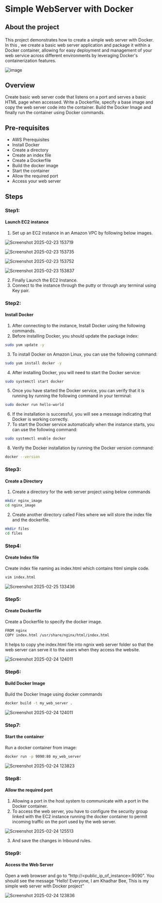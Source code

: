 # <p align="">Simple WebServer with Docker
## <p align="">About the project</p>
   This project demonstrates how to create a simple web server with Docker. In this , we create a basic web server application and package it within a Docker container,
   allowing for easy deployment and management of your web service across different environments by leveraging Docker's containerization features.
   
![image](https://github.com/user-attachments/assets/55d631b4-e981-4d9d-b56f-b8d35c91d788)

## Overview

Create basic web server code that listens on a port and serves a basic HTML page when accessed. 
Write a Dockerfile, specify a base image and copy the web server code into the container.
Build the Docker Image and finally run the container using Docker commands.

## Pre-requisites

* AWS Prerequisites
* Install Docker
* Create a directory
* Create an index file
* Create a Dockerfile
* Build the docker image
* Start the container
* Allow the required port
* Access your web server

## <p align="">Steps</p>

### <p align="">Step1:</p>

#### <p align="">Launch EC2 instance</p>

1. Set up an EC2 instance in an Amazon VPC by following below images.

![Screenshot 2025-02-23 153719](https://github.com/user-attachments/assets/a7982145-343a-481b-b282-2b565d446a73)

![Screenshot 2025-02-23 153735](https://github.com/user-attachments/assets/c290c7ef-74f7-4e70-8f48-0b51f8169234)

![Screenshot 2025-02-23 153752](https://github.com/user-attachments/assets/f2ababc3-8b04-429c-a2f9-e504a613d559)

![Screenshot 2025-02-23 153837](https://github.com/user-attachments/assets/5225db82-449b-4c3a-a031-c1d59ac9aae1)

2. Finally Launch the EC2 Instance.
3. Connect to the instance through the putty or through any terminal using Key pair.

### <p align="">Step2:</p>

#### <p align="">Install Docker</p>

1. After connecting to the instance, Install Docker using the following commands.
2. Before installing Docker, you should update the package index:
   
```bash
sudo yum update -y
```    

3. To install Docker on Amazon Linux, you can use the following command:

 ```bash
sudo yum install docker -y
```

4. After installing Docker, you will need to start the Docker service:

```bash
sudo systemctl start docker
```

5. Once you have started the Docker service, you can verify that it is running by running the following command in your terminal:

```bash
sudo docker run hello-world
```

6. If the installation is successful, you will see a message indicating that Docker is working correctly.
7. To start the Docker service automatically when the instance starts, you can use the following command:

```bash
sudo systemctl enable docker
```

8. Verify the Docker installation by running the Docker version command:

```bash
docker --version
```

### <p align="">Step3:</p>

#### <p align="">Create a Directory</p>

1. Create a directory for the web server project using below commands

```bash
mkdir nginx_image
cd nginx_image
```

2. Create another directory called Files where we will store the index file and the dockerfile.

```bash
mkdir files
cd files
```

### <p align="">Step4:</p>

#### <p align="">Create Index file</p>

Create index file naming as index.html which contains html simple code.

```bash
vim index.html
```

![Screenshot 2025-02-25 133436](https://github.com/user-attachments/assets/4b46a5d4-90ff-4a84-a4a3-7ec86334a62a)

### <p align="">Step5:</p>

#### <p align="">Create Dockerfile</p>

Create a Dockerfile to specify the docker image.

```bash
FROM nginx
COPY index.html /usr/share/nginx/html/index.html
```

It helps to copy yhe index.html file into ngnix web server folder so that the web server can serve it to the users when they access the website.

![Screenshot 2025-02-24 124011](https://github.com/user-attachments/assets/4b45b5b3-b347-473f-9e3a-e7dd81ccffcf)

### <p align="">Step6:</p>

#### <p align="">Build Docker Image</p>

Build the Docker Image using docker commands

```bash
docker build -t my_web_server .
```

![Screenshot 2025-02-24 124011](https://github.com/user-attachments/assets/6ec8ca64-d5f8-4d6b-a237-6d511c136c9c)

### <p align="">Step7:</p>

#### <p align="">Start the container</p>
Run a docker container from image:

```bash
docker run -p 9090:80 my_web_server
```

![Screenshot 2025-02-24 123823](https://github.com/user-attachments/assets/7af5f05c-7ad9-48a7-8305-ecc76f6406ff)

### <p align="">Step8:</p>

#### <p align="">Allow the required port</p>

1. Allowing a port in the host system to communicate with a port in the Docker container.
2. To access the web server, you have to configure the security group linked with the EC2 instance running the docker container to permit incoming traffic on the port used by the web server.

![Screenshot 2025-02-24 125513](https://github.com/user-attachments/assets/71258931-5b1c-4efd-8898-1f9d3af074e2)

3. And save the changes in Inbound rules.

### <p align="">Step9:</p>

#### <p align="">Access the Web Server</p>

Open a web browser and go to “http://<public_ip_of_instance>:9090". You should see the message “Hello! Everyone, I am Khadhar Bee, This is my simple web server with Docker project”

![Screenshot 2025-02-24 123836](https://github.com/user-attachments/assets/4baf03c6-b6e2-4919-b504-b92ff0b811ba)
